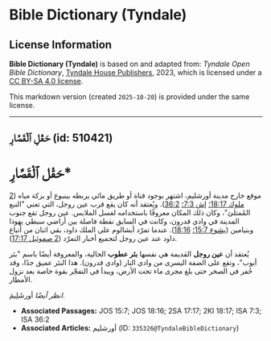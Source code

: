 # Bible Dictionary (Tyndale)

## License Information

**Bible Dictionary (Tyndale)** is based on and adapted from: _Tyndale Open Bible Dictionary_, [Tyndale House Publishers](https://tyndaleopenresources.com/), 2023, which is licensed under a [CC BY-SA 4.0 license](https://creativecommons.org/licenses/by-sa/4.0/legalcode.en).

This markdown version (created `2025-10-20`) is provided under the same license.



--------------------------------

## حَقْلِ ٱلْقَصَّارِ (id: 510421)

حَقْل ٱلْقَصَّارِ\*
===================

موقع خارج مدينة أورشليم، اشتهر بوجود قناة أو طريق مائي يربطه بينبوع أو بركة مياه ([2 ملوك 18:17؛](https://ref.ly/2Kgs18:17) [إش 7:3؛](https://ref.ly/Isa7:3) [36:2](https://ref.ly/Isa36:2)). ويُعتقد أنه كان يقع قرب عين روجل، التي تعني "النبع المُمتلئ"، وكان ذلك المكان معروفًا باستخدامه لغسل الملابس. عين روجل تقع جنوب المدينة في وادي قدرون، وكانت في السابق نقطة فاصلة بين أراضي سبطي يهوذا وبنيامين ([يشوع 15:7؛](https://ref.ly/Josh15:7) [18:16](https://ref.ly/Josh18:16)). عندما تمرّد أبشالوم على الملك داود، بقي اثنان من أتباع داود عند عين روجل لتجميع أخبار التمرّد ([2 صموئيل 17:17](https://ref.ly/2Sam17:17)).

يُعتقد أن **عين روجل** القديمة هي نفسها **بئر عطوب** الحالية، والمعروفة أيضًا باسم "بئر أيوب"، وتقع على الضفة اليسرى من وادي النار (وادي قدرون). هذا البئر عميق جدًا، وقد حُفر في الصخر حتى بلغ مجرى ماء تحت الأرض، ويبدأ في التفجّر بقوة خاصة بعد نزول الأمطار.

*انظر أيضًا* أورشَلِيمَ.

* **Associated Passages:** JOS 15:7; JOS 18:16; 2SA 17:17; 2KI 18:17; ISA 7:3; ISA 36:2
* **Associated Articles:** أورشليم (ID: `335326@TyndaleBibleDictionary`)

